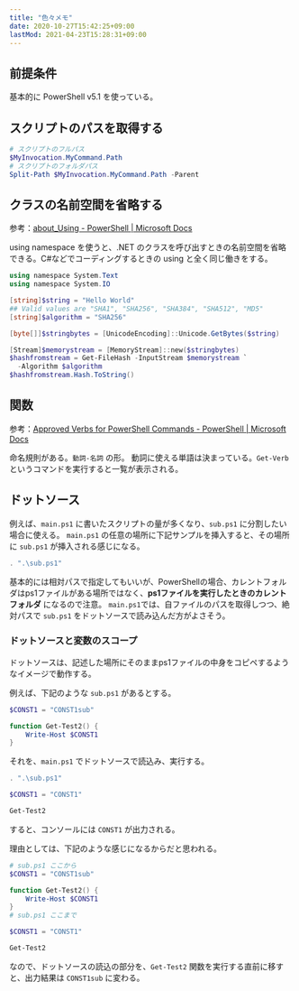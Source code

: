```yaml
---
title: "色々メモ"
date: 2020-10-27T15:42:25+09:00
lastMod: 2021-04-23T15:28:31+09:00
---
```


## 前提条件
基本的に PowerShell v5.1 を使っている。

## スクリプトのパスを取得する

```powershell
# スクリプトのフルパス
$MyInvocation.MyCommand.Path
# スクリプトのフォルダパス
Split-Path $MyInvocation.MyCommand.Path -Parent
```

## クラスの名前空間を省略する
参考：[about_Using - PowerShell | Microsoft Docs](https://docs.microsoft.com/ja-jp/powershell/module/microsoft.powershell.core/about/about_using?view=powershell-5.1)

using namespace を使うと、.NET のクラスを呼び出すときの名前空間を省略できる。C#などでコーディングするときの using と全く同じ働きをする。

```powershell
using namespace System.Text
using namespace System.IO

[string]$string = "Hello World"
## Valid values are "SHA1", "SHA256", "SHA384", "SHA512", "MD5"
[string]$algorithm = "SHA256"

[byte[]]$stringbytes = [UnicodeEncoding]::Unicode.GetBytes($string)

[Stream]$memorystream = [MemoryStream]::new($stringbytes)
$hashfromstream = Get-FileHash -InputStream $memorystream `
  -Algorithm $algorithm
$hashfromstream.Hash.ToString()
```

## 関数

参考：[Approved Verbs for PowerShell Commands - PowerShell | Microsoft Docs](https://docs.microsoft.com/en-us/powershell/scripting/developer/cmdlet/approved-verbs-for-windows-powershell-commands?view=powershell-5.1)

命名規則がある。`動詞-名詞` の形。
動詞に使える単語は決まっている。`Get-Verb` というコマンドを実行すると一覧が表示される。

## ドットソース
例えば、`main.ps1` に書いたスクリプトの量が多くなり、`sub.ps1` に分割したい場合に使える。
`main.ps1` の任意の場所に下記サンプルを挿入すると、その場所に `sub.ps1` が挿入される感じになる。

```powershell
. ".\sub.ps1"
```

基本的には相対パスで指定してもいいが、PowerShellの場合、カレントフォルダはps1ファイルがある場所ではなく、__ps1ファイルを実行したときのカレントフォルダ__ になるので注意。
`main.ps1`では、自ファイルのパスを取得しつつ、絶対パスで `sub.ps1` をドットソースで読み込んだ方がよさそう。

### ドットソースと変数のスコープ
ドットソースは、記述した場所にそのままps1ファイルの中身をコピペするようなイメージで動作する。

例えば、下記のような `sub.ps1` があるとする。

```powershell
$CONST1 = "CONST1sub"

function Get-Test2() {
    Write-Host $CONST1
}
```

それを、`main.ps1` でドットソースで読込み、実行する。

```powershell
. ".\sub.ps1"

$CONST1 = "CONST1"

Get-Test2
```

すると、コンソールには `CONST1` が出力される。

理由としては、下記のような感じになるからだと思われる。

```powershell
# sub.ps1 ここから
$CONST1 = "CONST1sub"

function Get-Test2() {
    Write-Host $CONST1
}
# sub.ps1 ここまで

$CONST1 = "CONST1"

Get-Test2
```

なので、ドットソースの読込の部分を、`Get-Test2` 関数を実行する直前に移すと、出力結果は `CONST1sub` に変わる。
